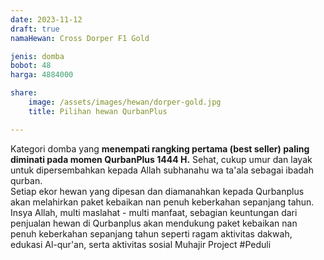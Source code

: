 ```yaml
---
date: 2023-11-12
draft: true
namaHewan: Cross Dorper F1 Gold

jenis: domba
bobot: 48
harga: 4884000

share:
    image: /assets/images/hewan/dorper-gold.jpg
    title: Pilihan hewan QurbanPlus

---
```


Kategori domba yang **menempati rangking pertama (best seller) paling diminati pada momen QurbanPlus 1444 H.** Sehat, cukup umur dan layak untuk dipersembahkan kepada Allah subhanahu wa ta'ala sebagai ibadah qurban. 
<br>
Setiap ekor hewan yang dipesan dan diamanahkan kepada Qurbanplus akan melahirkan paket kebaikan nan penuh keberkahan sepanjang tahun. Insya Allah, multi maslahat - multi manfaat, sebagian keuntungan dari penjualan hewan di Qurbanplus akan mendukung paket kebaikan nan penuh keberkahan sepanjang tahun seperti ragam aktivitas dakwah, edukasi Al-qur'an, serta aktivitas sosial Muhajir Project #Peduli